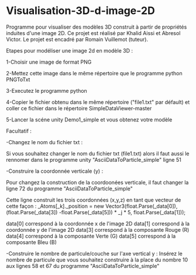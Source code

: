 # Visualisation-3D-d-image-2D
Programme pour visualiser des modèles 3D construit à partir de propriétés induites d'une image 2D. Ce projet est réalisé par Khalid Aissi et Abresol Victor. Le projet est encadré par Romain Vuillemot (tuteur).

Etapes pour modéliser une image 2d en modèle 3D :

1-Choisir une image de format PNG

2-Mettez cette image dans le même répertoire que le programme python PNGToTxt

3-Executez le programme python

4-Copier le fichier obtenu dans le même répertoire ("file1.txt" par défault) et coller ce fichier dans le répertoire SimpleDataViewer-master

5-Lancer la scéne unity Demo1_simple et vous obtenez votre modèle

Facultatif :

-Changez le nom du fichier txt :

Si vous souhaitez changer le nom du fichier txt (file1.txt) alors il faut aussi le rennomer dans le programme unity "AsciiDataToParticle_simple" ligne 51

-Construire la coordonnée verticale (y) :

Pour changez la construction de la coordoonées verticale, il faut changer la ligne 72 du programme "AsciiDataToParticle_simple"

Cette ligne construit les trois coordonnées (x,y,z) en tant que vecteur de cette façon :
 _Atoms[_k]._position = new Vector3(float.Parse(_data[0]), (float.Parse(_data[3]) -float.Parse(_data[5])) * _j * 5, float.Parse(_data[1]));
 

data[0] correspond à la coordonnée x de l'image 2D
data[1] correspond à la coordonnée y de l'image 2D
data[3] correspond à la composante Rouge (R)
data[4] correspond à la composante Verte (G)
data[5] correspond à la composante Bleu (B)

-Construire le nombre de particule/couche sur l'axe vertical y :
Insérez le nombre de particule que vous souhaitez construire à la place du nombre 10 aux lignes 58 et 67 du programme "AsciiDataToParticle_simple"
